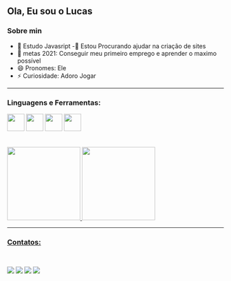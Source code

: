 ## Ola, Eu sou o Lucas

### Sobre min 

- 🌱  Estudo Javasript
-👯  Estou Procurando ajudar na criação de sites
- 🥅 metas 2021: Conseguir meu primeiro emprego e aprender o maximo possível
- 😄  Pronomes: Ele
- ⚡  Curiosidade: Adoro Jogar

-----

### Linguagens e Ferramentas:

<div>
<img src="https://cdn.jsdelivr.net/gh/devicons/devicon/icons/css3/css3-original.svg" height="40">
<img src="https://cdn.jsdelivr.net/gh/devicons/devicon/icons/javascript/javascript-original.svg" height="40">
<img src="https://cdn.jsdelivr.net/gh/devicons/devicon/icons/nodejs/nodejs-original.svg" height="40">
<img src="https://cdn.jsdelivr.net/gh/devicons/devicon/icons/html5/html5-original.svg" height="40">
<!--<img src="" height="40">-->
</div>
<br>
<br>
<div>
  <a href="https://github.com/rafaballerini">
  <span><img height="170em" src="https://github-readme-stats.vercel.app/api?username=joaolucas3002&show_icons=true&theme=dracula&include_all_commits=true&count_private=true"/></span>
  <span><img height="170em" src="https://github-readme-stats.vercel.app/api/top-langs/?username=joaolucas3002&layout=compact&langs_count=7&theme=dracula"/></span>
</div>
  

-----

### Contatos:
  <br>
<div>
  
  <a href="https://img.shields.io/badge/Instagram-E4405F?style=for-the-badge&logo=instagram&logoColor=white" > <img src="https://img.shields.io/badge/Instagram-E4405F?style=for-the-badge&logo=instagram&logoColor=white" ></a>
  <a href="https://t.me/joaolucas3002"><img src="https://img.shields.io/badge/Telegram-2CA5E0?style=for-the-badge&logo=telegram&logoColor=white" ></a>
  <a href=" mailto:jl22092003@gmail.com"><img src="https://img.shields.io/badge/Gmail-D14836?style=for-the-badge&logo=gmail&logoColor=white" ></a>
  <a href="https://www.linkedin.com/in/joaolucas3002"><img src="https://img.shields.io/badge/LinkedIn-0077B5?style=for-the-badge&logo=linkedin&logoColor=white" ></a>
  </div>
 
  
  <!-- <a href=""><img src="" ></a>-->

  
  
  
  
  
  
  
